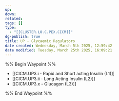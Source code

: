 ```yaml
---
up: 
down: 
related: 
tags: []
type:
  - "[[CLUSTER.LO.C.PEX.CICM]]"
dg-publish: true
title: UP - Glycaemic Regulators
date created: Wednesday, March 5th 2025, 12:59:42
date modified: Tuesday, March 25th 2025, 16:09:21
---
```


%% Begin Waypoint %%

- [[CICM.UP3.i - Rapid and Short acting Insulin (L1)]]
- [[CICM.UP3.ii - Long Acting Insulin (L2)]]
- [[CICM.UP3.x - Glucagon (L3)]]

%% End Waypoint %%

